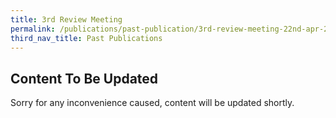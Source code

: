 ```yaml
---
title: 3rd Review Meeting
permalink: /publications/past-publication/3rd-review-meeting-22nd-apr-2006/
third_nav_title: Past Publications
---
```

## **Content To Be Updated**
Sorry for any inconvenience caused, content will be updated shortly.